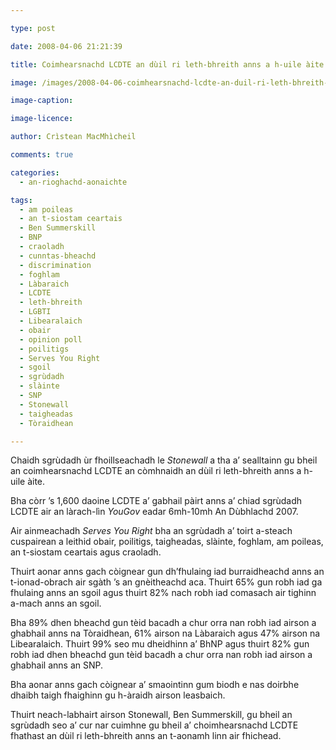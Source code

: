 ```yaml
---

type: post

date: 2008-04-06 21:21:39

title: Coimhearsnachd LCDTE an dùil ri leth-bhreith anns a h-uile àite

image: /images/2008-04-06-coimhearsnachd-lcdte-an-duil-ri-leth-bhreith-anns-a-h-uile-a-aite.jpg

image-caption:

image-licence:

author: Crìstean MacMhìcheil

comments: true

categories:
  - an-rioghachd-aonaichte

tags:
  - am poileas
  - an t-siostam ceartais
  - Ben Summerskill
  - BNP
  - craoladh
  - cunntas-bheachd
  - discrimination
  - foghlam
  - Làbaraich
  - LCDTE
  - leth-bhreith
  - LGBTI
  - Libearalaich
  - obair
  - opinion poll
  - poilitigs
  - Serves You Right
  - sgoil
  - sgrùdadh
  - slàinte
  - SNP
  - Stonewall
  - taigheadas
  - Tòraidhean

---
```


Chaidh sgrùdadh ùr fhoillseachadh le _Stonewall_ a tha a&#8217; sealltainn gu bheil an coimhearsnachd LCDTE an còmhnaidh an dùil ri leth-bhreith anns a h-uile àite.

<!--more-->

Bha còrr &#8217;s 1,600 daoine LCDTE a&#8217; gabhail pàirt anns a&#8217; chiad sgrùdadh LCDTE air an làrach-lìn _YouGov_ eadar 6mh-10mh An Dùbhlachd 2007.

Air ainmeachadh _Serves You Right_ bha an sgrùdadh a&#8217; toirt a-steach cuspairean a leithid obair, poilitigs, taigheadas, slàinte, foghlam, am poileas, an t-siostam ceartais agus craoladh.

Thuirt aonar anns gach còignear gun dh&#8217;fhulaing iad burraidheachd anns an t-ionad-obrach air sgàth &#8217;s an gnèitheachd aca. Thuirt 65% gun robh iad ga fhulaing anns an sgoil agus thuirt 82% nach robh iad comasach air tighinn a-mach anns an sgoil.

Bha 89% dhen bheachd gun tèid bacadh a chur orra nan robh iad airson a ghabhail anns na Tòraidhean, 61% airson na Làbaraich agus 47% airson na Libearalaich. Thuirt 99% seo mu dheidhinn a&#8217; BhNP agus thuirt 82% gun robh iad dhen bheachd gun tèid bacadh a chur orra nan robh iad airson a ghabhail anns an SNP.

Bha aonar anns gach còignear a&#8217; smaointinn gum biodh e nas doirbhe dhaibh taigh fhaighinn gu h-àraidh airson leasbaich.

Thuirt neach-labhairt airson Stonewall, Ben Summerskill, gu bheil an sgrùdadh seo a&#8217; cur nar cuimhne gu bheil a&#8217; choimhearsnachd LCDTE fhathast an dùil ri leth-bhreith anns an t-aonamh linn air fhichead.
